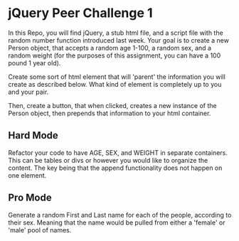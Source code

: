 # jQuery Peer Challenge 1

In this Repo, you will find jQuery, a stub html file, and a script file with the 
random number function introduced last week. Your goal is to create a new Person object, that accepts a random
age 1-100, a random sex, and a random weight (for the purposes of this assignment, you can have a 100 pound 1 
year old).

Create some sort of html element that will 'parent' the information you will create as described below. What kind
of element is completely up to you and your pair.

Then, create a button, that when clicked, creates a new instance of the Person object, then prepends that information
to your html container.

## Hard Mode
Refactor your code to have AGE, SEX, and WEIGHT in separate containers. This can be tables or divs or however you 
would like to organize the content. The key being that the append functionality does not happen on one element.

## Pro Mode
Generate a random First and Last name for each of the people, according to their sex. Meaning that the name would
be pulled from either a 'female' or 'male' pool of names.
